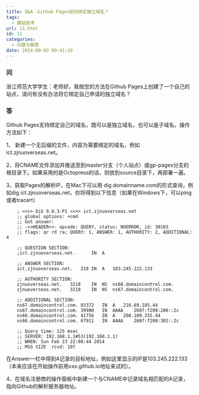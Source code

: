 ```yaml
---
title: Q&A：Github Pages如何绑定独立域名？
tags:
  - 建站技术
url: 11.html
id: 11
categories:
  - 问题与解答
date: 2014-09-03 09:41:19
---
```


### 问

浙江师范大学学生：老师好，我按您的方法在Github Pages上创建了一个自己的站点，请问有没有办法将它绑定自己申请的独立域名？

### 答

Github Pages支持绑定自己的域名，既可以是独立域名，也可以是子域名。操作方法如下：

1、 新建一个无后缀的文件，内容为需要绑定的域名，例如ict.zjnuoverseas.net。

2、将CNAME文件添加并推送至到master分支（个人站点）或gp-pages分支的根目录下。如果采用的是Octopress的话，则放到source目录下，再部署一遍。

3、获取Pages的解析IP，在Mac下可以用 dig domainname.com的形式查询，例如dig ict.zjnuoverseas.net，你将得到以下信息（如果在Windows下，可以ping或者tracert）

        ; <<>> DiG 9.8.3-P1 <<>> ict.zjnuoverseas.net
        ;; global options: +cmd
        ;; Got answer:
        ;; ->>HEADER<<- opcode: QUERY, status: NOERROR, id: 30103
        ;; flags: qr rd ra; QUERY: 1, ANSWER: 1, AUTHORITY: 2, ADDITIONAL: 4
    
        ;; QUESTION SECTION:
        ;ict.zjnuoverseas.net.      IN  A
    
        ;; ANSWER SECTION:
        ict.zjnuoverseas.net.   218 IN  A   103.245.222.133
    
        ;; AUTHORITY SECTION:
        zjnuoverseas.net.   3218    IN  NS  ns68.domaincontrol.com.
        zjnuoverseas.net.   3218    IN  NS  ns67.domaincontrol.com.
    
        ;; ADDITIONAL SECTION:
        ns67.domaincontrol.com. 83372   IN  A   216.69.185.44
        ns67.domaincontrol.com. 39980   IN  AAAA    2607:f208:206::2c
        ns68.domaincontrol.com. 41756   IN  A   208.109.255.44
        ns68.domaincontrol.com. 67911   IN  AAAA    2607:f208:302::2c
    
        ;; Query time: 125 msec
        ;; SERVER: 192.168.1.1#53(192.168.1.1)
        ;; WHEN: Sun Feb 23 22:08:44 2014
        ;; MSG SIZE  rcvd: 197      
    

在Answer一栏中得到A记录的目标地址，例如这里显示的IP是103.245.222.133（本来应该在开始操作前用xxx.github.io地址来试的）。

4、在域名注册商的操作面板中新建一个与CNAME中记录域名相匹配的A记录，指向Github的解析服务器地址。